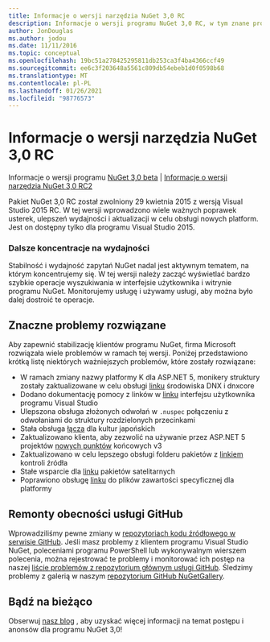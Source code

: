 ```yaml
---
title: Informacje o wersji narzędzia NuGet 3,0 RC
description: Informacje o wersji programu NuGet 3,0 RC, w tym znane problemy, poprawki błędów, dodane funkcje i DCR.
author: JonDouglas
ms.author: jodou
ms.date: 11/11/2016
ms.topic: conceptual
ms.openlocfilehash: 19bc51a278425295811db253ca3f4ba4366ccf49
ms.sourcegitcommit: ee6c3f203648a5561c809db54ebeb1d0f0598b68
ms.translationtype: MT
ms.contentlocale: pl-PL
ms.lasthandoff: 01/26/2021
ms.locfileid: "98776573"
---
```

# <a name="nuget-30-rc-release-notes"></a>Informacje o wersji narzędzia NuGet 3,0 RC

Informacje o wersji programu [NuGet 3,0 beta](../release-notes/nuget-3.0-beta.md)  |  [Informacje o wersji narzędzia NuGet 3,0 RC2](../release-notes/nuget-3.0-RC2.md)

Pakiet NuGet 3,0 RC został zwolniony 29 kwietnia 2015 z wersją Visual Studio 2015 RC. W tej wersji wprowadzono wiele ważnych poprawek usterek, ulepszeń wydajności i aktualizacji w celu obsługi nowych platform.  Jest on dostępny tylko dla programu Visual Studio 2015.

### <a name="continued-focus-on-performance"></a>Dalsze koncentracje na wydajności

Stabilność i wydajność zapytań NuGet nadal jest aktywnym tematem, na którym koncentrujemy się.  W tej wersji należy zacząć wyświetlać bardzo szybkie operacje wyszukiwania w interfejsie użytkownika i witrynie programu NuGet.  Monitorujemy usługę i używamy usługi, aby można było dalej dostroić te operacje.

## <a name="significant-issues-resolved"></a>Znaczne problemy rozwiązane

Aby zapewnić stabilizację klientów programu NuGet, firma Microsoft rozwiązała wiele problemów w ramach tej wersji.  Poniżej przedstawiono krótką listę niektórych ważniejszych problemów, które zostały rozwiązane:

* W ramach zmiany nazwy platformy K dla ASP.NET 5, monikery struktury zostały zaktualizowane w celu obsługi [linku](https://github.com/NuGet/Home/issues/215) środowiska DNX i dnxcore
* Dodano dokumentację pomocy z linków w [linku](https://github.com/NuGet/Home/issues/232) interfejsu użytkownika programu Visual Studio
* Ulepszona obsługa złożonych odwołań w `.nuspec` połączeniu z odwołaniami do struktury rozdzielonych przecinkami [](https://github.com/NuGet/Home/issues/276)
* Stała obsługa [łącza](https://github.com/NuGet/Home/issues/253) dla kultur japońskich
* Zaktualizowano klienta, aby zezwolić na używanie przez ASP.NET 5 projektów [nowych punktów](https://github.com/NuGet/Home/issues/219) końcowych v3
* Zaktualizowano w celu lepszego obsługi folderu pakietów z [linkiem](https://github.com/NuGet/Home/issues/56) kontroli źródła
* Stałe wsparcie dla [linku](https://github.com/NuGet/Home/issues/17) pakietów satelitarnych
* Poprawiono obsługę [linku](https://github.com/NuGet/Home/issues/18) do plików zawartości specyficznej dla platformy

## <a name="github-presence-overhaul"></a>Remonty obecności usługi GitHub

Wprowadziliśmy pewne zmiany w [repozytoriach kodu źródłowego w serwisie GitHub](http://github.com/nuget/home).  Jeśli masz problemy z klientem programu Visual Studio NuGet, poleceniami programu PowerShell lub wykonywalnym wierszem polecenia, można rejestrować te problemy i monitorować ich postęp na naszej [liście problemów z repozytorium głównym usługi GitHub](http://github.com/nuget/home/issues).  Śledzimy problemy z galerią w naszym [repozytorium GitHub NuGetGallery](http://github.com/nuget/NuGetGallery/issues).


## <a name="stay-tuned"></a>Bądź na bieżąco

Obserwuj [nasz blog](http://blog.nuget.org) , aby uzyskać więcej informacji na temat postępu i anonsów dla programu NuGet 3,0!